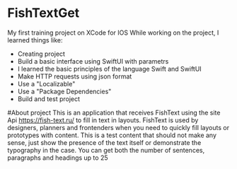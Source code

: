 # FishTextGet
My first training project on XCode for IOS
While working on the project, I learned things like:
* Creating project
* Build a basic interface using SwiftUI with parametrs
* I learned the basic principles of the language Swift and SwiftUI
* Make HTTP requests using json format
* Use a "Localizable"
* Use a "Package Dependencies"
* Build and test project

#About project
This is an application that receives FishText using the site Api https://fish-text.ru/ to fill in text in layouts.
FishText is used by designers, planners and frontenders when you need to quickly fill layouts or prototypes with content. This is a test content that should not make any sense, just show the presence of the text itself or demonstrate the typography in the case.
You can get both the number of sentences, paragraphs and headings up to 25
